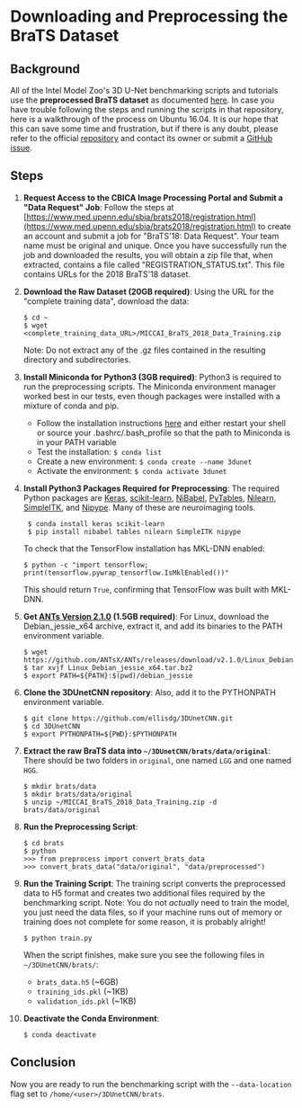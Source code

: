 # Downloading and Preprocessing the BraTS Dataset

## Background

All of the Intel Model Zoo's 3D U-Net benchmarking scripts and tutorials use the **preprocessed BraTS dataset** as documented [here](https://github.com/ellisdg/3DUnetCNN/blob/master/README.md).
In case you have trouble following the steps and running the scripts in that repository, here is a walkthrough of the process on Ubuntu 16.04.
It is our hope that this can save some time and frustration, but if there is any doubt, please refer to the official [repository](https://github.com/ellisdg/3DUnetCNN) and contact its owner or submit a [GitHub issue](https://github.com/ellisdg/3DUnetCNN/issues).

## Steps

1. **Request Access to the CBICA Image Processing Portal and Submit a "Data Request" Job**: 
   Follow the steps at [https://www.med.upenn.edu/sbia/brats2018/registration.html](https://www.med.upenn.edu/sbia/brats2018/registration.html) to create an account and submit a job for "BraTS'18: Data Request". 
   Your team name must be original and unique. Once you have successfully run the job and downloaded the results, you will obtain a zip file that, when extracted, contains a file called "REGISTRATION_STATUS.txt". 
   This file contains URLs for the 2018 BraTS'18 dataset.  

2. **Download the Raw Dataset (20GB required)**: Using the URL for the "complete training data", download the data:
   ```
   $ cd ~
   $ wget <complete_training_data_URL>/MICCAI_BraTS_2018_Data_Training.zip
   ```
   Note: Do not extract any of the .gz files contained in the resulting directory and subdirectories.

3. **Install Miniconda for Python3 (3GB required)**: 
   Python3 is required to run the preprocessing scripts. The Miniconda environment manager worked best in our tests, even though packages were installed with a mixture of conda and pip.
     - Follow the installation instructions [here](https://conda.io/projects/conda/en/latest/user-guide/install/linux.html) and either restart your shell or source your .bashrc/.bash_profile so that the path to Miniconda is in your PATH variable
     - Test the installation: `$ conda list`
     - Create a new environment: `$ conda create --name 3dunet`
     - Activate the environment: `$ conda activate 3dunet`
     
4. **Install Python3 Packages Required for Preprocessing**:
   The required Python packages are 
   [Keras](https://keras.io/), 
   [scikit-learn](https://scikit-learn.org),
   [NiBabel](https://nipy.org/nibabel/), 
   [PyTables](https://www.pytables.org/), 
   [Nilearn](https://nilearn.github.io/), 
   [SimpleITK](http://www.simpleitk.org/), and 
   [Nipype](https://nipype.readthedocs.io). Many of these are neuroimaging tools.
   ```
    $ conda install keras scikit-learn
    $ pip install nibabel tables nilearn SimpleITK nipype
   ```
   
   To check that the TensorFlow installation has MKL-DNN enabled:
   ```
   $ python -c "import tensorflow; print(tensorflow.pywrap_tensorflow.IsMklEnabled())"
   ```

   This should return `True`, confirming that TensorFlow was built with MKL-DNN.

5. **Get [ANTs Version 2.1.0](https://github.com/ANTsX/ANTs/releases/tag/v2.1.0) (1.5GB required)**: For Linux, download the Debian_jessie_x64 archive, extract it, and add its binaries to the PATH environment variable.
   ```
   $ wget https://github.com/ANTsX/ANTs/releases/download/v2.1.0/Linux_Debian_jessie_x64.tar.bz2
   $ tar xvjf Linux_Debian_jessie_x64.tar.bz2
   $ export PATH=${PATH}:$(pwd)/debian_jessie
   ``` 

6. **Clone the 3DUnetCNN repository**: Also, add it to the PYTHONPATH environment variable.
   ```
   $ git clone https://github.com/ellisdg/3DUnetCNN.git
   $ cd 3DUnetCNN
   $ export PYTHONPATH=${PWD}:$PYTHONPATH
   ``` 

7. **Extract the raw BraTS data into `~/3DUnetCNN/brats/data/original`**: There should be two folders in `original`, one named `LGG` and one named `HGG`. 
   ```
   $ mkdir brats/data
   $ mkdir brats/data/original
   $ unzip ~/MICCAI_BraTS_2018_Data_Training.zip -d brats/data/original
   ```
8. **Run the Preprocessing Script**:
   ```
   $ cd brats
   $ python
   >>> from preprocess import convert_brats_data
   >>> convert_brats_data("data/original", "data/preprocessed")
   ```
   
9. **Run the Training Script**: The training script converts the preprocessed data to H5 format and creates two additional files required by the benchmarking script.
   Note: You do not _actually_ need to train the model, you just need the data files, so if your machine runs out of memory or training does not complete for some reason, it is probably alright! 
   ```
   $ python train.py
   ```
   When the script finishes, make sure you see the following files in `~/3DUnetCNN/brats/`:
     - `brats_data.h5` (~6GB)
     - `training_ids.pkl` (~1KB)
     - `validation_ids.pkl` (~1KB)
     
10. **Deactivate the Conda Environment**:
    ```
    $ conda deactivate
    ```

## Conclusion
Now you are ready to run the benchmarking script with the `--data-location` flag set to `/home/<user>/3DUnetCNN/brats`.
